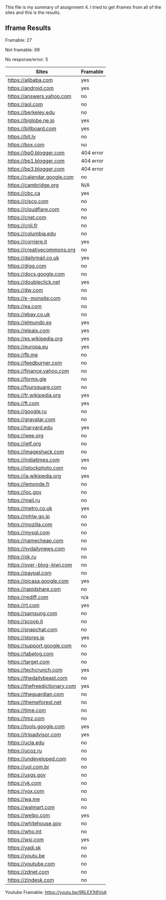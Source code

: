 This file is my summary of assignment 4. I tried to get iframes from all of the sites and this is the results. 


Iframe Results
---------------------
Framable: 27

Not framable: 68

No response/error: 5
                                                        

| Sites |	Framable |	
|-------|-------------|
|https://alibaba.com	|yes|	 
|https://android.com	|yes | 
|https://answers.yahoo.com | no	|
|https://aol.com	|no|	
|https://berkeley.edu	|no| 
|https://biglobe.ne.jp	|yes| 
|https://billboard.com	|yes |
|https://bit.ly	|no |
|https://box.com	|no| 
|https://bp0.blogger.com|	404 error|
|https://bp1.blogger.com|	404 error|
|https://bp3.blogger.com|	404 error|
|https://calendar.google.com|	no|
|https://cambridge.org	|N/A	|
|https://cbc.ca	|yes	|
|https://cisco.com	|no	|
|https://cloudflare.com|	no|	
|https://cnet.com	|no	|
|https://cnil.fr	|no|	
|https://columbia.edu	|no	|
|https://corriere.it	|yes	|
|https://creativecommons.org	|no|	
|https://dailymail.co.uk	|yes|
|https://digg.com	|no|
|https://docs.google.com|	no|
|https://doubleclick.net|	yes|	
|https://dw.com	|no	|
|https://e-monsite.com	|no	|
|https://ea.com	|no	|
|https://ebay.co.uk	|no	|
|https://elmundo.es	|yes|
|https://elpais.com	|yes	|
|https://es.wikipedia.org	|yes|
|https://europa.eu	|yes	|
|https://fb.me	|no	|
|https://feedburner.com	|no	|
|https://finance.yahoo.com	|no|
|https://forms.gle	|no	|
|https://foursquare.com|	no|
|https://fr.wikipedia.org|yes|
|https://ft.com	|yes|
|https://google.ru	|no|
|https://gravatar.com|	no|
|https://harvard.edu	|yes|
|https://ieee.org	|no	|
|https://ietf.org	|no|
|https://imageshack.com|	no|	
|https://indiatimes.com	|yes	|
|https://istockphoto.com	|no	|
|https://ja.wikipedia.org	|yes|
|https://lemonde.fr	|no|	
|https://loc.gov	|no|
|https://mail.ru	|no|
|https://metro.co.uk	|yes	|
|https://mhlw.go.jp	|no	|
|https://mozilla.com	|no	|
|https://mysql.com	|no	|
|https://namecheap.com	|no|	
|https://nydailynews.com	|no	|
|https://ok.ru	|no	|
|https://over-blog-kiwi.com	|no|	
|https://paypal.com	|no	|
|https://picasa.google.com	|yes	|
|https://rapidshare.com	|no	|
|https://rediff.com	|n/a|
|https://rt.com	|yes|	
|https://samsung.com	|no|	
|https://scoop.it	|no	|
|https://snapchat.com	|no|	
|https://stores.jp	|yes	|
|https://support.google.com	|no|	
|https://tabelog.com	|no	|
|https://target.com	|no|
|https://techcrunch.com	|yes	|
|https://thedailybeast.com	|no	|
|https://thefreedictionary.com|	yes|
|https://theguardian.com	|no	|
|https://themeforest.net	|no|
|https://time.com	|no	|
|https://tmz.com	|no|
|https://tools.google.com|	yes|	
|https://tripadvisor.com	|yes	|
|https://ucla.edu	|no|
|https://ucoz.ru	|no|
|https://undeveloped.com	|no	|
|https://uol.com.br	|no|	
|https://usgs.gov	|no|
|https://vk.com	|no	|
|https://vox.com	|no|
|https://wa.me	|no	|
|https://walmart.com|	no	|
|https://weibo.com	|yes|
|https://whitehouse.gov| no |
|https://who.int|	no	|
|https://wsj.com|	yes	|
|https://yadi.sk|	no	|
|https://youtu.be|	no	|
|https://youtube.com|	no|
|https://zdnet.com	|no	|
|https://zindesk.com| no |

Youtube Framable: https://youtu.be/9RLEX1t8VoA
